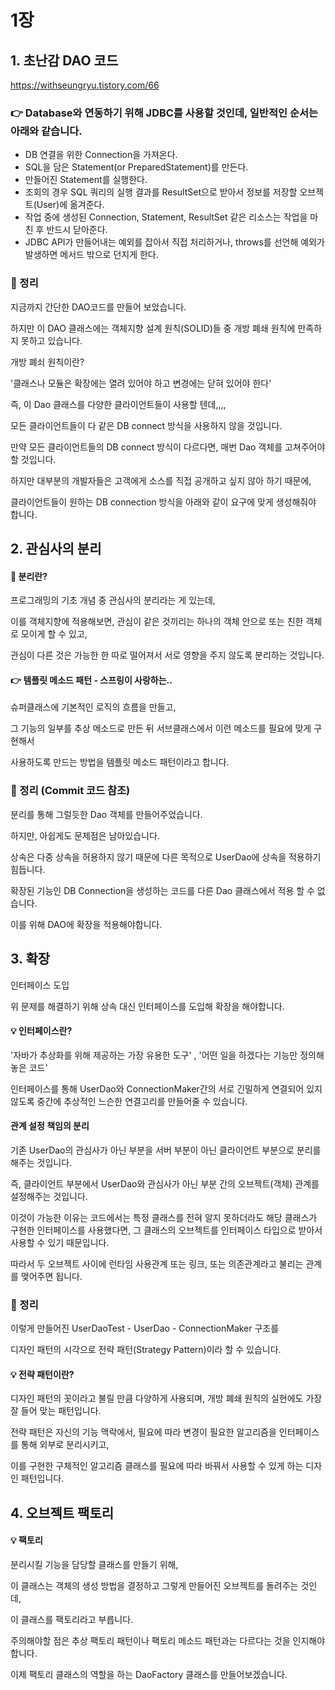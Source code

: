 
# 1장 

## 1. 초난감 DAO 코드
https://withseungryu.tistory.com/66

### 👉 Database와 연동하기 위해 JDBC를 사용할 것인데, 일반적인 순서는 아래와 같습니다.


* DB 연결을 위한 Connection을 가져온다.
* SQL을 담은 Statement(or PreparedStatement)를 만든다.
* 만들어진 Statement를 실행한다.
* 조회의 경우 SQL 쿼리의 실행 결과를 ResultSet으로 받아서 정보를 저장할 오브젝트(User)에 옮겨준다.
* 작업 중에 생성된 Connection, Statement, ResultSet 같은 리소스는 작업을 마친 후 반드시 닫아준다.
* JDBC API가 만들어내는 예외를 잡아서 직접 처리하거나, throws를 선언해 예외가 발생하면 메서드 밖으로 던지게 한다.

### 🧾 정리 

지금까지 간단한 DAO코드를 만들어 보았습니다.

하지만 이 DAO 클래스에는 객체지향 설계 원칙(SOLID)들 중 개방 폐쇄 원칙에 만족하지 못하고 있습니다.



개방 폐쇠 원칙이란?

 '클래스나 모듈은 확장에는 열려 있어야 하고 변경에는 닫혀 있어야 한다'



즉, 이 Dao 클래스를 다양한 클라이언트들이 사용할 텐데,,,,

모든 클라이언트들이 다 같은 DB connect 방식을 사용하지 않을 것입니다.



만약 모든 클라이언트들의 DB connect 방식이 다르다면, 매번 Dao 객체를 고쳐주어야 할 것입니다.



하지만 대부분의 개발자들은 고객에게 소스를 직접 공개하고 싶지 않아 하기 때문에,

클라이언트들이 원하는 DB connection 방식을 아래와 같이 요구에 맞게 생성해줘야 합니다.






## 2. 관심사의 분리

#### 🧐 분리란?
 

프로그래밍의 기초 개념 중 관심사의 분리라는 게 있는데,

 

이를 객체지향에 적용해보면, 관심이 같은 것끼리는 하나의 객체 안으로 또는 친한 객체로 모이게 할 수 있고,

관심이 다른 것은 가능한 한 따로 떨어져서 서로 영향을 주지 않도록 분리하는 것입니다.


#### 👉 템플릿 메소드 패턴 - 스프링이 사랑하는..

 

 슈퍼클래스에 기본적인 로직의 흐름을 만들고, 

 그 기능의 일부를 추상 메소드로 만든 뒤 서브클래스에서 이런 메소드를 필요에 맞게 구현해서

 사용하도록 만드는 방법을 템플릿 메소드 패턴이라고 합니다.
 
### 🧾 정리  (Commit 코드 참조)

분리를 통해 그럴듯한 Dao 객체를 만들어주었습니다.

 

하지만, 아쉽게도 문제점은 남아있습니다.

상속은 다중 상속을 허용하지 않기 때문에 다른 목적으로 UserDao에 상속을 적용하기 힘듭니다.

확장된 기능인 DB Connection을 생성하는 코드를 다른 Dao 클래스에서 적용 할 수 없습니다.

 

이를 위해 DAO에 확장을 적용해야합니다.


## 3. 확장

인터페이스 도입

 

위 문제를 해결하기 위해 상속 대신 인터페이스를 도입해 확장을 해야합니다.

 

#### 💡 인터페이스란?

 '자바가 추상화를 위해 제공하는 가장 유용한 도구' , '어떤 일을 하겠다는 기능만 정의해놓은 코드'

 

인터페이스를 통해 UserDao와 ConnectionMaker간의 서로 긴밀하게 연결되어 있지 않도록 중간에 추상적인 느슨한 연결고리를 만들어줄 수 있습니다.


#### 관계 설정 책임의 분리

 

기존 UserDao의 관심사가 아닌 부분을 서버 부분이 아닌 클라이언트 부분으로 분리를 해주는 것입니다.

즉, 클라이언트 부분에서 UserDao와 관심사가 아닌 부분 간의 오브젝트(객체) 관계를 설정해주는 것입니다.

 

이것이 가능한 이유는 코드에서는 특정 클래스를 전혀 알지 못하더라도 해당 클래스가 구현한 인터페이스를 사용했다면, 그 클래스의 오브젝트를 인터페이스 타입으로 받아서 사용할 수 있기 때문입니다.

 

따라서 두 오브젝트 사이에 런타임 사용관계 또는 링크, 또는 의존관계라고 불리는 관계를 맺어주면 됩니다.


### 🧾 정리 
 

이렇게 만들어진 UserDaoTest - UserDao - ConnectionMaker 구조를

디자인 패턴의 시각으로 전략 패턴(Strategy Pattern)이라 할 수 있습니다.

 

#### 💡 전략 패턴이란?

 

 디자인 패턴의 꼿이라고 불릴 만큼 다양하게 사용되며, 개방 폐쇄 원칙의 실현에도 가장 잘 들어 맞는 패턴입니다.

 전략 패턴은 자신의 기능 맥락에서, 필요에 따라 변경이 필요한 알고리즘을 인터페이스를 통해 외부로 분리시키고,

 이를 구현한 구체적인 알고리즘 클래스를 필요에 따라 바꿔서 사용할 수 있게 하는 디자인 패턴입니다.
 
 
 
 
## 4. 오브젝트 팩토리
 
 
#### 💡 팩토리

 

분리시킬 기능을 담당할 클래스를 만들기 위해,

이 클래스는 객체의 생성 방법을 결정하고 그렇게 만들어진 오브젝트를 돌려주는 것인데,

이 클래스를 팩토리라고 부릅니다.

 

주의해야할 점은 추상 팩토리 패턴이나 팩토리 메소드 패턴과는 다르다는 것을 인지해야합니다.

 

이제 팩토리 클래스의 역할을 하는 DaoFactory 클래스를 만들어보겠습니다.







 
 

